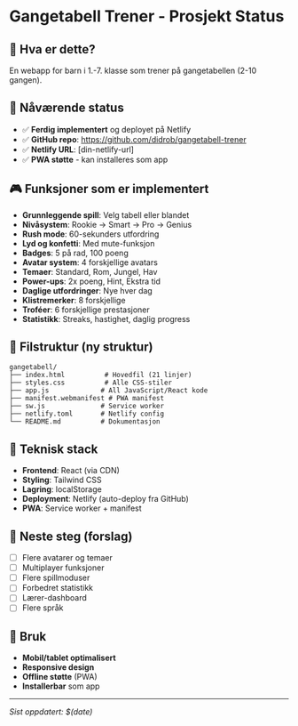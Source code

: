 # Gangetabell Trener - Prosjekt Status

## 🎯 Hva er dette?
En webapp for barn i 1.-7. klasse som trener på gangetabellen (2-10 gangen).

## 🚀 Nåværende status
- ✅ **Ferdig implementert** og deployet på Netlify
- ✅ **GitHub repo**: https://github.com/didrob/gangetabell-trener
- ✅ **Netlify URL**: [din-netlify-url]
- ✅ **PWA støtte** - kan installeres som app

## 🎮 Funksjoner som er implementert
- **Grunnleggende spill**: Velg tabell eller blandet
- **Nivåsystem**: Rookie → Smart → Pro → Genius
- **Rush mode**: 60-sekunders utfordring
- **Lyd og konfetti**: Med mute-funksjon
- **Badges**: 5 på rad, 100 poeng
- **Avatar system**: 4 forskjellige avatars
- **Temaer**: Standard, Rom, Jungel, Hav
- **Power-ups**: 2x poeng, Hint, Ekstra tid
- **Daglige utfordringer**: Nye hver dag
- **Klistremerker**: 8 forskjellige
- **Troféer**: 6 forskjellige prestasjoner
- **Statistikk**: Streaks, hastighet, daglig progress

## 📁 Filstruktur (ny struktur)
```
gangetabell/
├── index.html          # Hovedfil (21 linjer)
├── styles.css          # Alle CSS-stiler
├── app.js             # All JavaScript/React kode
├── manifest.webmanifest # PWA manifest
├── sw.js              # Service worker
├── netlify.toml       # Netlify config
└── README.md          # Dokumentasjon
```

## 🔧 Teknisk stack
- **Frontend**: React (via CDN)
- **Styling**: Tailwind CSS
- **Lagring**: localStorage
- **Deployment**: Netlify (auto-deploy fra GitHub)
- **PWA**: Service worker + manifest

## 🎯 Neste steg (forslag)
- [ ] Flere avatarer og temaer
- [ ] Multiplayer funksjoner
- [ ] Flere spillmoduser
- [ ] Forbedret statistikk
- [ ] Lærer-dashboard
- [ ] Flere språk

## 📱 Bruk
- **Mobil/tablet optimalisert**
- **Responsive design**
- **Offline støtte** (PWA)
- **Installerbar** som app

---
*Sist oppdatert: $(date)*
